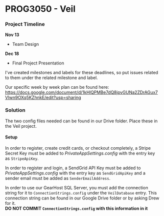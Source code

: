 # PROG3050 - Veil

### Project Timeline

**Nov 13**
- Team Design

**Dec 18**
- Final Project Presentation

I've created milestones and labels for these deadlines, so put issues related to them under the related milestone and label.

Our specific week by week plan can be found here:
https://docs.google.com/document/d/1kHlQPMBe7dQ8jpvGUNa2ZDrAGux7Vlwn9OXq5KZhnkE/edit?usp=sharing

### Solution
The two config files needed can be found in our Drive folder. Place these in the Veil project.

#### Setup
In order to register, create credit cards, or checkout completely, a Stripe Secret Key must be added to *PrivateAppSettings.config* with the entry key as ```StripeApiKey```.

In order to register and login, a SendGrid API Key must be added to *PrivateAppSettings.config* with the entry key as ```SendGridApiKey``` and a sender email must be added as ```SenderEmailAddress```.

In order to use our GearHost SQL Server, you must add the connection string for it to ```ConnectionStrings.config``` under the ```VeilDatabase``` entry. This connection string can be found in our Google Drive folder or by asking Drew for it.  
**DO NOT COMMIT ```ConnectionStrings.config``` with this information in it**
